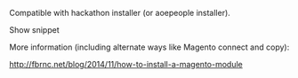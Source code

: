 Compatible with hackathon installer (or aoepeople installer).

Show snippet

More information (including alternate ways like Magento connect and copy):

http://fbrnc.net/blog/2014/11/how-to-install-a-magento-module

